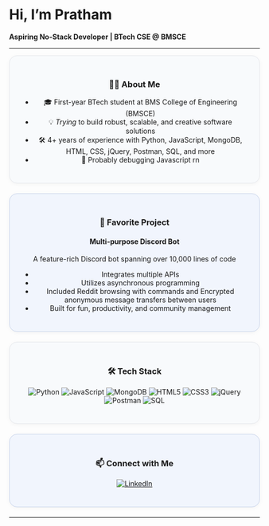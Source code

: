 # Hi, I’m Pratham

**Aspiring No-Stack Developer | BTech CSE @ BMSCE**

---

<div align="center" style="background: #f8fafc; border-radius: 16px; border: 1px solid #e5e7eb; padding: 24px; margin-bottom: 20px; box-shadow: 0 2px 8px rgba(0,0,0,0.04);">

### 👨‍💻 About Me

- 🎓 First-year BTech student at BMS College of Engineering (BMSCE)
- 💡 *Trying* to build robust, scalable, and creative software solutions
- 🛠️ 4+ years of experience with Python, JavaScript, MongoDB, HTML, CSS, jQuery, Postman, SQL, and more
- 🚀 Probably debugging Javascript rn

</div>

<div align="center" style="background: #f1f5fd; border-radius: 16px; border: 1px solid #c7d3ea; padding: 24px; margin-bottom: 20px; box-shadow: 0 2px 8px rgba(0,0,0,0.04);">

### 🌟 Favorite Project

#### Multi-purpose Discord Bot

A feature-rich Discord bot spanning over 10,000 lines of code
- Integrates multiple APIs  
- Utilizes asynchronous programming  
- Included Reddit browsing with commands and Encrypted anonymous message transfers between users
- Built for fun, productivity, and community management

</div>

<div align="center" style="background: #f8fafc; border-radius: 16px; border: 1px solid #e5e7eb; padding: 24px; margin-bottom: 20px; box-shadow: 0 2px 8px rgba(0,0,0,0.04);">

### 🛠️ Tech Stack

![Python](https://img.shields.io/badge/Python-3670A0?style=for-the-badge&logo=python&logoColor=ffdd54) 
![JavaScript](https://img.shields.io/badge/JavaScript-F7DF1E?style=for-the-badge&logo=javascript&logoColor=black)
![MongoDB](https://img.shields.io/badge/MongoDB-4EA94B?style=for-the-badge&logo=mongodb&logoColor=white)
![HTML5](https://img.shields.io/badge/HTML5-E34F26?style=for-the-badge&logo=html5&logoColor=white)
![CSS3](https://img.shields.io/badge/CSS3-1572B6?style=for-the-badge&logo=css3&logoColor=white)
![jQuery](https://img.shields.io/badge/jQuery-0769AD?style=for-the-badge&logo=jquery&logoColor=white)
![Postman](https://img.shields.io/badge/Postman-FF6C37?style=for-the-badge&logo=postman&logoColor=white)
![SQL](https://img.shields.io/badge/SQL-4479A1?style=for-the-badge&logo=sqlite&logoColor=white)

</div>

<div align="center" style="background: #f1f5fd; border-radius: 16px; border: 1px solid #c7d3ea; padding: 24px; margin-bottom: 20px; box-shadow: 0 2px 8px rgba(0,0,0,0.04);">

### 📫 Connect with Me

[![LinkedIn](https://img.shields.io/badge/LinkedIn-blue?style=for-the-badge&logo=linkedin)](https://www.linkedin.com/in/pratham-gopal-112a04369/)

</div>

---
